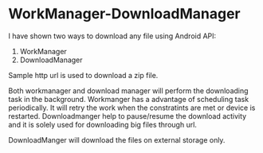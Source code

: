 # WorkManager-DownloadManager

I have shown two ways to download any file using Android API:
1. WorkManager
2. DownloadManager

Sample http url is used to download a zip file.

Both workmanager and download manager will perform the downloading task in the background.
Workmanger has a advantage of scheduling task periodically. It will retry the work when the constratints are met or device is restarted.
Downloadmanger help to pause/resume the download activity and it is solely used for downloading big files through url.

DownloadManger will download the files on external storage only. 

